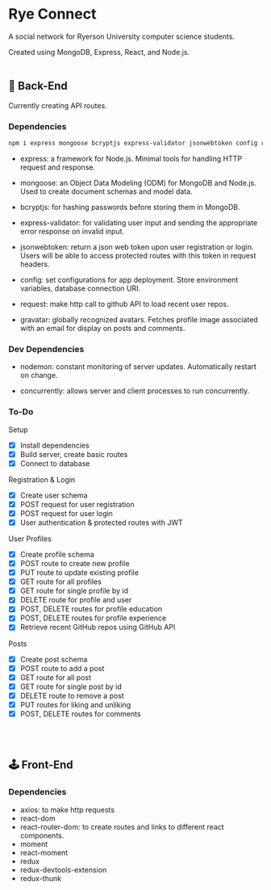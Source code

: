 # Rye Connect

A social network for Ryerson University computer science students.

Created using MongoDB, Express, React, and Node.js.
<br/>
<br/>

## 🧰 Back-End

Currently creating API routes.

### Dependencies

```bash
npm i express mongoose bcryptjs express-validator jsonwebtoken config request gravatar
```

- express: a framework for Node.js. Minimal tools for handling HTTP request and response.

- mongoose: an Object Data Modeling (ODM) for MongoDB and Node.js. Used to create document schemas and model data.

- bcryptjs: for hashing passwords before storing them in MongoDB.

- express-validator: for validating user input and sending the appropriate error response on invalid input.

- jsonwebtoken: return a json web token upon user registration or login. Users will be able to access protected routes with this token in request headers.

- config: set configurations for app deployment. Store environment variables, database connection URI.

- request: make http call to github API to load recent user repos.

- gravatar: globally recognized avatars. Fetches profile image associated with an email for display on posts and comments.

### Dev Dependencies

- nodemon: constant monitoring of server updates. Automatically restart on change.

- concurrently: allows server and client processes to run concurrently.

### To-Do

Setup

- [x] Install dependencies
- [x] Build server, create basic routes
- [x] Connect to database

Registration & Login

- [x] Create user schema
- [x] POST request for user registration
- [x] POST request for user login
- [x] User authentication & protected routes with JWT

User Profiles

- [x] Create profile schema
- [x] POST route to create new profile
- [x] PUT route to update existing profile
- [x] GET route for all profiles
- [x] GET route for single profile by id
- [x] DELETE route for profile and user
- [x] POST, DELETE routes for profile education
- [x] POST, DELETE routes for profile experience
- [x] Retrieve recent GitHub repos using GitHub API

Posts

- [x] Create post schema
- [x] POST route to add a post
- [x] GET route for all post
- [x] GET route for single post by id
- [x] DELETE route to remove a post
- [x] PUT routes for liking and unliking
- [x] POST, DELETE routes for comments

<br/>
<br/>

## 🕹 Front-End

### Dependencies

- axios: to make http requests
- react-dom
- react-router-dom: to create routes and links to different react components.
- moment
- react-moment
- redux
- redux-devtools-extension
- redux-thunk
